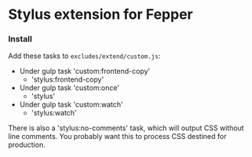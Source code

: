 # Stylus extension for Fepper

### Install
Add these tasks to `excludes/extend/custom.js`:

* Under gulp task 'custom:frontend-copy'
  * 'stylus:frontend-copy'
* Under gulp task 'custom:once'
  * 'stylus'
* Under gulp task 'custom:watch'
  * 'stylus:watch'

There is also a 'stylus:no-comments' task, which will output CSS without line 
comments. You probably want this to process CSS destined for production.
